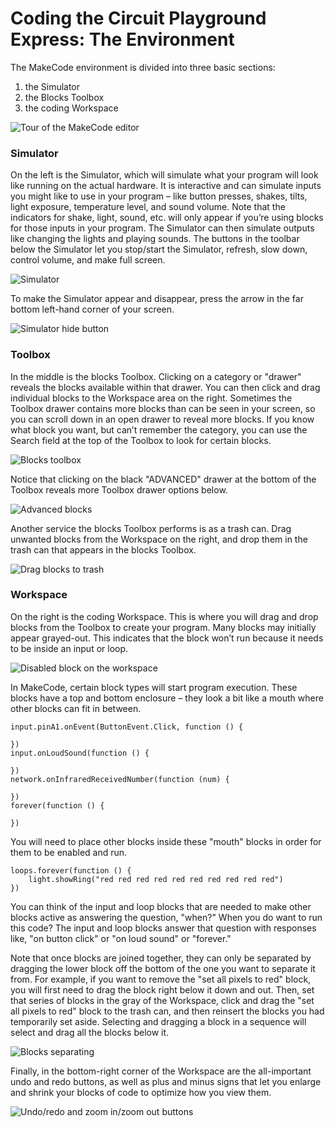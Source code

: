 # Coding the Circuit Playground Express: The Environment

The MakeCode environment is divided into three basic sections:

1. the Simulator
2. the Blocks Toolbox
3. the coding Workspace

![Tour of the MakeCode editor](/static/courses/maker/general/coding-the-cpx/ide.jpg)

### Simulator

On the left is the Simulator, which will simulate what your program will look like running on the actual hardware. It is interactive and can simulate inputs you might like to use in your program – like button presses, shakes, tilts, light exposure, temperature level, and sound volume. Note that the indicators for shake, light, sound, etc. will only appear if you’re using blocks for those inputs in your program. The Simulator can then simulate outputs like changing the lights and playing sounds. The buttons in the toolbar below the Simulator let you stop/start the Simulator, refresh, slow down, control volume, and make full screen.

![Simulator](/static/courses/maker/general/coding-the-cpx/simulator.png)

To make the Simulator appear and disappear, press the arrow in the far bottom left-hand corner of your screen.

![Simulator hide button](/static/courses/maker/general/coding-the-cpx/sim-hide-button.png)

### Toolbox

In the middle is the blocks Toolbox. Clicking on a category or "drawer" reveals the blocks available within that drawer. You can then click and drag individual blocks to the Workspace area on the right. Sometimes the Toolbox drawer contains more blocks than can be seen in your screen, so you can scroll down in an open drawer to reveal more blocks. If you know what block you want, but can’t remember the category, you can use the Search field at the top of the Toolbox to look for certain blocks.

![Blocks toolbox](/static/courses/maker/general/coding-the-cpx/toolbox.png)

Notice that clicking on the black "ADVANCED" drawer at the bottom of the Toolbox reveals more Toolbox drawer options below.

![Advanced blocks](/static/courses/maker/general/coding-the-cpx/advanced-toolbox.png)

Another service the blocks Toolbox performs is as a trash can. Drag unwanted blocks from the Workspace on the right, and drop them in the trash can that appears in the blocks Toolbox.

![Drag blocks to trash](/static/courses/maker/general/coding-the-cpx/trash.png)

### Workspace

On the right is the coding Workspace. This is where you will drag and drop blocks from the Toolbox to create your program. Many blocks may initially appear grayed-out. This indicates that the block won’t run because it needs to be inside an input or loop.

![Disabled block on the workspace](/static/courses/maker/general/coding-the-cpx/disabled-block.png)

In MakeCode, certain block types will start program execution. These blocks have a top and bottom enclosure – they look a bit like a mouth where other blocks can fit in between.

```block
input.pinA1.onEvent(ButtonEvent.Click, function () {
	
})
input.onLoudSound(function () {
	
})
network.onInfraredReceivedNumber(function (num) {
	
})
forever(function () {
	
})
```

You will need to place other blocks inside these "mouth" blocks in order for them to be enabled and run.

```block
loops.forever(function () {
    light.showRing("red red red red red red red red red red")
})
```

You can think of the input and loop blocks that are needed to make other blocks active as answering the question, "when?" When you do want to run this code? The input and loop blocks answer that question with responses like, "on button click" or "on loud sound" or "forever."

Note that once blocks are joined together, they can only be separated by dragging the lower block off the bottom of the one you want to separate it from. For example, if you want to remove the "set all pixels to red" block, you will first need to drag the block right below it down and out. Then, set that series of blocks in the gray of the Workspace, click and drag the "set all pixels to red" block to the trash can, and then reinsert the blocks you had temporarily set aside. Selecting and dragging a block in a sequence will select and drag all the blocks below it.

![Blocks separating](/static/courses/maker/general/coding-the-cpx/separating-blocks.png)

Finally, in the bottom-right corner of the Workspace are the all-important undo and redo buttons, as well as plus and minus signs that let you enlarge and shrink your blocks of code to optimize how you view them.

![Undo/redo and zoom in/zoom out buttons](/static/courses/maker/general/coding-the-cpx/workspace-buttons.png)

